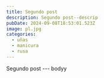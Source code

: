 ```yaml
---
title: Segundo post
description: Segundo post--descrip
pubDate: 2024-09-08T18:53:01.523Z
image: pl.jpg
categories:
  - uñas
  - manicura
  - rusa
---
```

Segundo post --- bodyy